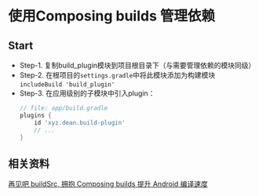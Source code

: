 # 使用Composing builds 管理依赖

## Start

* Step-1. 复制build_plugin模块到项目根目录下（与需要管理依赖的模块同级）
* Step-2. 在根项目的`settings.gradle`中将此模块添加为构建模块`includeBuild 'build_plugin'`
* Step-3. 在应用级别的子模块中引入plugin：  
  ```groovy
  // file: app/build.gradle
  plugins {
      id 'xyz.dean.build-plugin'
      // ...
  }
  ```

## 相关资料
[再见吧 buildSrc, 拥抱 Composing builds 提升 Android 编译速度](https://juejin.cn/post/6844904176250519565)